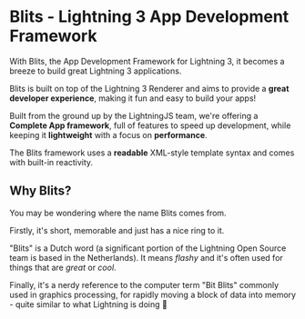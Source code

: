 # Blits - Lightning 3 App Development Framework

With Blits, the App Development Framework for Lightning 3, it becomes a breeze to build great Lightning 3 applications.

Blits is built on top of the Lightning 3 Renderer and aims to provide a **great developer experience**, making it fun and easy to build your apps!

Built from the ground up by the LightningJS team, we're offering a **Complete App framework**, full of features to speed up development, while keeping it **lightweight** with a focus on **performance**.

The Blits framework uses a **readable** XML-style template syntax and comes with built-in reactivity.

## Why Blits?

You may be wondering where the name Blits comes from.

Firstly, it's short, memorable and just has a nice ring to it.

"Blits" is a Dutch word (a significant portion of the Lightning Open Source team is based in the Netherlands). It means _flashy_ and it's often used for things that are _great_ or _cool_.

Finally, it's a nerdy reference to the computer term "Bit Blits" commonly used in graphics processing, for rapidly moving a block of data into memory - quite similar to what Lightning is doing 🙂

